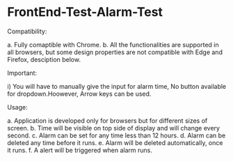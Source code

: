 # FrontEnd-Test-Alarm-Test

Compatibility:

a. Fully comaptible with Chrome.
b. All the functionalities are supported in all browsers, but some design properties are not compatible with Edge and Firefox, desciption below.

Important:

i) You will have to manually give the input for alarm time, No button available for dropdown.Hoowever, Arrow keys can be used.

Usage:

a. Application is developed only for browsers but for different sizes of screen. 
b. Time will be visible on top side of display and will change every second. 
c. Alarm can be set for any time less than 12 hours. 
d. Alarm can be deleted any time before it runs. 
e. Alarm will be deleted automatically, once it runs. 
f. A alert will be triggered when alarm runs.
